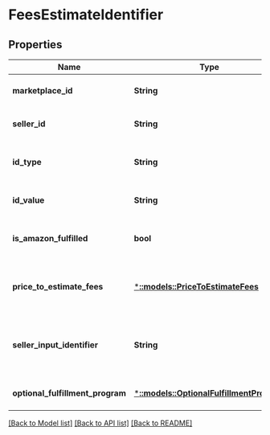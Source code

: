 # FeesEstimateIdentifier

## Properties
Name | Type | Description | Notes
------------ | ------------- | ------------- | -------------
**marketplace_id** | **String** | A marketplace identifier. | [optional] [default to null]
**seller_id** | **String** | The seller identifier. | [optional] [default to null]
**id_type** | **String** | The type of item identifier specified. | [optional] [default to null]
**id_value** | **String** | The item identifier. | [optional] [default to null]
**is_amazon_fulfilled** | **bool** | When true, the offer is fulfilled by Amazon. | [optional] [default to null]
**price_to_estimate_fees** | [***::models::PriceToEstimateFees**](PriceToEstimateFees.md) | The item price on which the fee estimate is based. | [optional] [default to null]
**seller_input_identifier** | **String** | A unique identifier provided by the caller to track this request. | [optional] [default to null]
**optional_fulfillment_program** | [***::models::OptionalFulfillmentProgram**](OptionalFulfillmentProgram.md) |  | [optional] [default to null]

[[Back to Model list]](../README.md#documentation-for-models) [[Back to API list]](../README.md#documentation-for-api-endpoints) [[Back to README]](../README.md)


